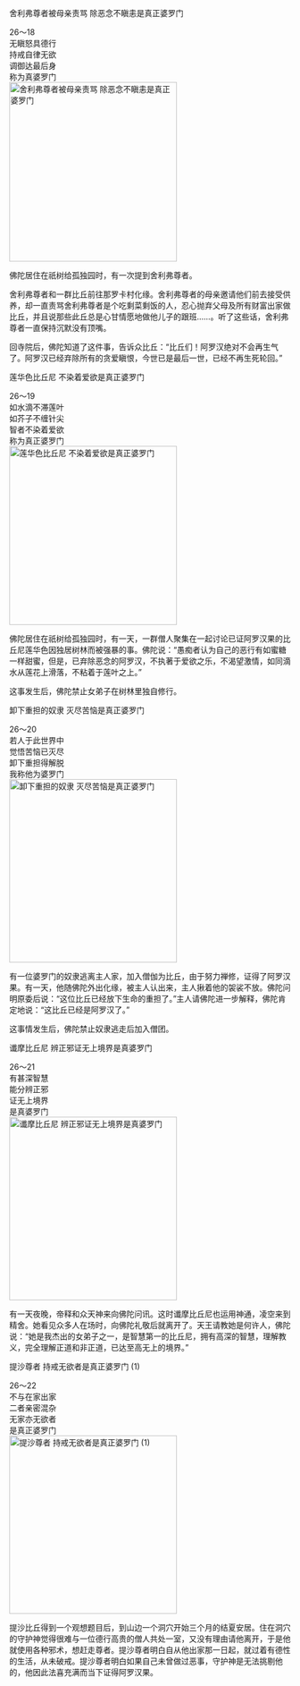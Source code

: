 舍利弗尊者被母亲责骂 除恶念不瞋恚是真正婆罗门


<div class="e2">
<div>
26～18<br>
 无瞋怒具德行<br>
 持戒自律无欲<br>
 调御达最后身<br>
 称为真婆罗门
</div>
<img src="images/fjj-99-1.jpg" width="300" height="321" alt="舍利弗尊者被母亲责骂 除恶念不瞋恚是真正婆罗门"/>
</div>

佛陀居住在祇树给孤独园时，有一次提到舍利弗尊者。

舍利弗尊者和一群比丘前往那罗卡村化缘。舍利弗尊者的母亲邀请他们前去接受供养，却一直责骂舍利弗尊者是个吃剩菜剩饭的人，忍心抛弃父母及所有财富出家做比丘，并且说那些此丘总是心甘情愿地做他儿子的跟班……。听了这些话，舍利弗尊者一直保持沉默没有顶嘴。

回寺院后，佛陀知道了这件事，告诉众比丘：“比丘们！阿罗汉绝对不会再生气了。阿罗汉已经弃除所有的贪爱瞋恨，今世已是最后一世，已经不再生死轮回。”

莲华色比丘尼 不染着爱欲是真正婆罗门


<div class="e2">
<div>
26～19<br>
 如水滴不滞莲叶<br>
 如芥子不缠针尖<br>
 智者不染着爱欲<br>
 称为真正婆罗门
</div>
<img src="images/fjj-99-2.jpg" width="300" height="320" alt="莲华色比丘尼 不染着爱欲是真正婆罗门"/>
</div>

佛陀居住在祇树给孤独园时，有一天，一群僧人聚集在一起讨论已证阿罗汉果的比丘尼莲华色因独居树林而被强暴的事。佛陀说：“愚痴者认为自己的恶行有如蜜糖一样甜蜜，但是，已弃除恶念的阿罗汉，不执著于爱欲之乐，不渴望激情，如同滴水从莲花上滑落，不粘着于莲叶之上。”

这事发生后，佛陀禁止女弟子在树林里独自修行。

卸下重担的奴隶 灭尽苦恼是真正婆罗门


<div class="e2">
<div>
26～20<br>
 若人于此世界中<br>
 觉悟苦恼已灭尽<br>
 卸下重担得解脱<br>
 我称他为婆罗门
</div>
<img src="images/fjj-99-3.jpg" width="300" height="328" alt="卸下重担的奴隶 灭尽苦恼是真正婆罗门"/>
</div>

有一位婆罗门的奴隶逃离主人家，加入僧伽为比丘，由于努力禅修，证得了阿罗汉果。有一天，他随佛陀外出化缘，被主人认出来，主人揪着他的袈裟不放。佛陀问明原委后说：“这位比丘已经放下生命的重担了。”主人请佛陀进一步解释，佛陀肯定地说：“这比丘已经是阿罗汉了。”

这事情发生后，佛陀禁止奴隶逃走后加入僧团。

谶摩比丘尼 辨正邪证无上境界是真婆罗门


<div class="e2">
<div>
26～21 <br>
 有甚深智慧<br>
 能分辨正邪<br>
 证无上境界<br>
 是真婆罗门
</div>
<img src="images/fjj-99-4.jpg" width="300" height="328" alt="谶摩比丘尼 辨正邪证无上境界是真婆罗门"/>
</div>

有一天夜晚，帝释和众天神来向佛陀问讯。这时谶摩比丘尼也运用神通，凌空来到精舍。她看见众多人在场时，向佛陀礼敬后就离开了。天王请教她是何许人，佛陀说：“她是我杰出的女弟子之一，是智慧第一的比丘尼，拥有高深的智慧，理解教义，完全理解正道和非正道，已达至高无上的境界。”

提沙尊者 持戒无欲者是真正婆罗门 (1)


<div class="e2">
<div>
26～22<br>
 不与在家出家<br>
 二者亲密混杂<br>
 无家亦无欲者<br>
 是真正婆罗门
</div>
<img src="images/fjj-99-5.jpg" width="300" height="319" alt="提沙尊者 持戒无欲者是真正婆罗门 (1)"/>
</div>

提沙比丘得到一个观想题目后，到山边一个洞穴开始三个月的结夏安居。住在洞穴的守护神觉得很难与一位德行高贵的僧人共处一室，又没有理由请他离开，于是他就使用各种邪术，想赶走尊者。提沙尊者明白自从他出家那一日起，就过着有德性的生活，从未破戒。提沙尊者明白如果自己未曾做过恶事，守护神是无法挑剔他的，他因此法喜充满而当下证得阿罗汉果。
